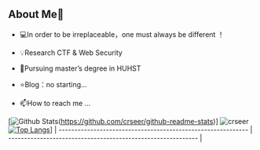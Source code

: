 ## About Me👋
- 💻In order to be irreplaceable，one must always be different ！

- 💡Research  CTF & Web Security

- 🌱Pursuing master’s degree in HUHST

- ⭐️Blog：no starting...

- 📫How to reach me ...

[![Github Stats](https://github-readme-stats.vercel.app/api?username=crseer&show_icons=true&theme=gruvbox_light&count_private=true&bg_color=DEG,C2FFD8,465EFB)(https://github.com/crseer/github-readme-stats)]  ![crseer](https://count.getloli.com/get/@crseer?theme=rule34) 
[![Top Langs](https://github-readme-stats.vercel.app/api/top-langs/?username=crseer)](https://github.com/crseer/github-readme-stats)]
| ------------------------------------------------------------ | ------------------------------------------------------------ |
